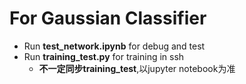 # For Gaussian Classifier

- Run **test_network.ipynb** for debug and test
- Run **training_test.py** for training in ssh
  - **不一定同步training_test**,以jupyter notebook为准